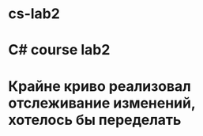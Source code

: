 # cs-lab2
# C# course lab2
# Крайне криво реализовал отслеживание изменений, хотелось бы переделать
